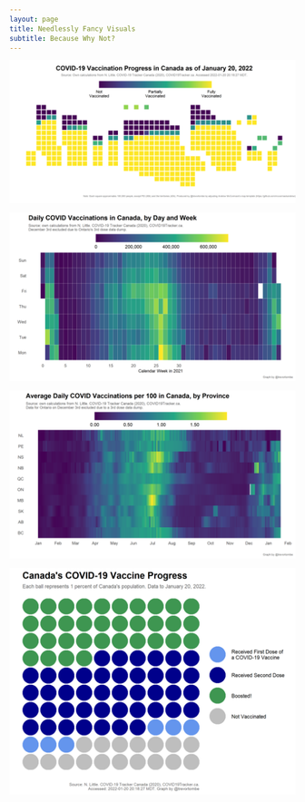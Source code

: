 ```yaml
---
layout: page
title: Needlessly Fancy Visuals
subtitle: Because Why Not?
---
```


![](Plots/MapSquares2.png)

![](Plots/plot_calendar.png)

![](Plots/plot_calendar_vaccine.png)

![](Plots/plot_balls.png)
